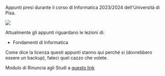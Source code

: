 Appunti presi durante il corso di Informatica 2023/2024 dell'Università di Pisa.

![](https://img.buzzfeed.com/buzzfeed-static/static/2017-09/27/9/asset/buzzfeed-prod-fastlane-01/sub-buzz-15090-1506520216-9.jpg?downsize=400%3A%2A&output-quality=auto&output-format=auto)

Attualmente gli appunti riguardano le lezioni di:
- Fondamenti di Informatica

Come dice la licenza questi appunti stanno qui perché si (dovrebbero essere un backup), fateci quel cazzo che volete.

Modulo di Rinuncia agli Studi a [questo link](https://www.unipi.it/index.php/servizi-di-segreteria/item/1492-rinuncia-agli-studi)
